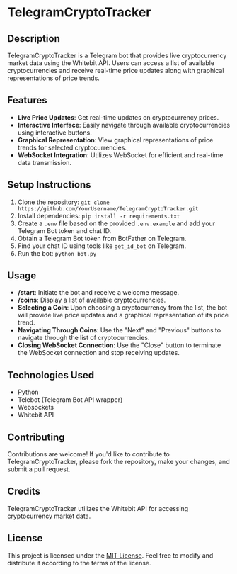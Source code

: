 # TelegramCryptoTracker

## Description
TelegramCryptoTracker is a Telegram bot that provides live cryptocurrency market data using the Whitebit API. Users can access a list of available cryptocurrencies and receive real-time price updates along with graphical representations of price trends.

## Features
- **Live Price Updates**: Get real-time updates on cryptocurrency prices.
- **Interactive Interface**: Easily navigate through available cryptocurrencies using interactive buttons.
- **Graphical Representation**: View graphical representations of price trends for selected cryptocurrencies.
- **WebSocket Integration**: Utilizes WebSocket for efficient and real-time data transmission.

## Setup Instructions
1. Clone the repository: `git clone https://github.com/YourUsername/TelegramCryptoTracker.git`
2. Install dependencies: `pip install -r requirements.txt`
3. Create a `.env` file based on the provided `.env.example` and add your Telegram Bot token and chat ID.
4. Obtain a Telegram Bot token from BotFather on Telegram.
5. Find your chat ID using tools like `get_id_bot` on Telegram.
6. Run the bot: `python bot.py`

## Usage
- **/start**: Initiate the bot and receive a welcome message.
- **/coins**: Display a list of available cryptocurrencies.
- **Selecting a Coin**: Upon choosing a cryptocurrency from the list, the bot will provide live price updates and a graphical representation of its price trend.
- **Navigating Through Coins**: Use the "Next" and "Previous" buttons to navigate through the list of cryptocurrencies.
- **Closing WebSocket Connection**: Use the "Close" button to terminate the WebSocket connection and stop receiving updates.

## Technologies Used
- Python
- Telebot (Telegram Bot API wrapper)
- Websockets
- Whitebit API

## Contributing
Contributions are welcome! If you'd like to contribute to TelegramCryptoTracker, please fork the repository, make your changes, and submit a pull request.

## Credits
TelegramCryptoTracker utilizes the Whitebit API for accessing cryptocurrency market data.

## License
This project is licensed under the [MIT License](https://opensource.org/licenses/MIT). Feel free to modify and distribute it according to the terms of the license.
